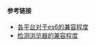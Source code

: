#### 参考链接
* [各平台对于es6的兼容程度](http://kangax.github.io/compat-table/es6/)
* [检测浏览器的兼容程度](http://ruanyf.github.io/es-checker/)
